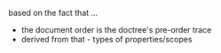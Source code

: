
based on the fact that ...

* the document order is the doctree's pre-order trace
* derived from that - types of properties/scopes
